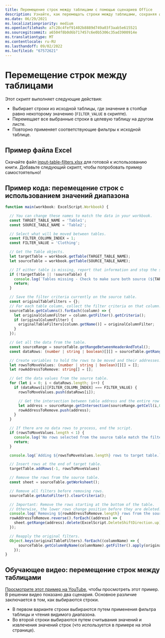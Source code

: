 ```yaml
---
title: Перемещение строк между таблицами с помощью сценариев Office
description: Узнайте, как перемещать строки между таблицами, сохраняя фильтры, а затем обрабатывая и повторно применив фильтры.
ms.date: 06/29/2021
ms.localizationpriority: medium
ms.openlocfilehash: a7c28c4fef91402b8889d749a03f3aab5e615521
ms.sourcegitcommit: a6504f8b0d6b717457c6e0b5306c35ad3900914e
ms.translationtype: MT
ms.contentlocale: ru-RU
ms.lasthandoff: 09/02/2022
ms.locfileid: "67572621"
---
```

# <a name="move-rows-across-tables"></a>Перемещение строк между таблицами

Этот скрипт выполняет следующие действия:

* Выбирает строки из исходной таблицы, где значение в столбце равно некоторому значению (`FILTER_VALUE` в скрипте).
* Перемещает все выбранные строки в целевую таблицу на другом листе.
* Повторно применяет соответствующие фильтры к исходной таблице.

## <a name="sample-excel-file"></a>Пример файла Excel

Скачайте файл [input-table-filters.xlsx](input-table-filters.xlsx) для готовой к использованию книги. Добавьте следующий скрипт, чтобы попробовать пример самостоятельно!

## <a name="sample-code-move-rows-using-range-values"></a>Пример кода: перемещение строк с использованием значений диапазона

```TypeScript
function main(workbook: ExcelScript.Workbook) {

  // You can change these names to match the data in your workbook.
  const TARGET_TABLE_NAME = 'Table1';
  const SOURCE_TABLE_NAME = 'Table2';

  // Select what will be moved between tables.
  const FILTER_COLUMN_INDEX = 1;
  const FILTER_VALUE = 'Clothing';

  // Get the Table objects.
  let targetTable = workbook.getTable(TARGET_TABLE_NAME);
  let sourceTable = workbook.getTable(SOURCE_TABLE_NAME);

  // If either table is missing, report that information and stop the script.
  if (!targetTable || !sourceTable) {
    console.log(`Tables missing - Check to make sure both source (${TARGET_TABLE_NAME}) and target table (${SOURCE_TABLE_NAME}) are present before running the script. `);
    return;
  }

  // Save the filter criteria currently on the source table.
  const originalTableFilters = {};
  // For each table column, collect the filter criteria on that column.
  sourceTable.getColumns().forEach((column) => {
    let originalColumnFilter = column.getFilter().getCriteria();
    if (originalColumnFilter) {
      originalTableFilters[column.getName()] = originalColumnFilter;
    }
  });

  // Get all the data from the table.
  const sourceRange = sourceTable.getRangeBetweenHeaderAndTotal();
  const dataRows: (number | string | boolean)[][] = sourceTable.getRangeBetweenHeaderAndTotal().getValues();

  // Create variables to hold the rows to be moved and their addresses.
  let rowsToMoveValues: (number | string | boolean)[][] = [];
  let rowAddressToRemove: string[] = [];

  // Get the data values from the source table.
  for (let i = 0; i < dataRows.length; i++) { 
    if (dataRows[i][FILTER_COLUMN_INDEX] === FILTER_VALUE) {
      rowsToMoveValues.push(dataRows[i]);

      // Get the intersection between table address and the entire row where we found the match. This provides the address of the range to remove.
      let address = sourceRange.getIntersection(sourceRange.getCell(i,0).getEntireRow()).getAddress();
      rowAddressToRemove.push(address);
    }
  }

  // If there are no data rows to process, end the script.
  if (rowsToMoveValues.length < 1) {
    console.log('No rows selected from the source table match the filter criteria.');
    return;
  }

  console.log(`Adding ${rowsToMoveValues.length} rows to target table.`);

  // Insert rows at the end of target table.
  targetTable.addRows(-1, rowsToMoveValues)

  // Remove the rows from the source table.
  const sheet = sourceTable.getWorksheet();

  // Remove all filters before removing rows.
  sourceTable.getAutoFilter().clearCriteria();

  // Important: Remove the rows starting at the bottom of the table.
  // Otherwise, the lower rows change position before they are deleted.
  console.log(`Removing ${rowAddressToRemove.length} rows from the source table.`);
  rowAddressToRemove.reverse().forEach((address) => {
    sheet.getRange(address).delete(ExcelScript.DeleteShiftDirection.up);
  });

  // Reapply the original filters. 
  Object.keys(originalTableFilters).forEach((columnName) => {
      sourceTable.getColumnByName(columnName).getFilter().apply(originalTableFilters[columnName]);
    });
}
```

## <a name="training-video-move-rows-across-tables"></a>Обучающее видео: перемещение строк между таблицами

[Просмотрите этот пример на YouTube](https://youtu.be/_3t3Pk4i2L0), чтобы просмотреть этот пример. В решении видео показано два сценария. Основное различие заключается в том, как выбираются строки.

* В первом варианте строки выбираются путем применения фильтра таблицы и чтения видимого диапазона.
* Во второй строки выбираются путем считывания значений и извлечения значений строк (что используется в примере на этой странице).
